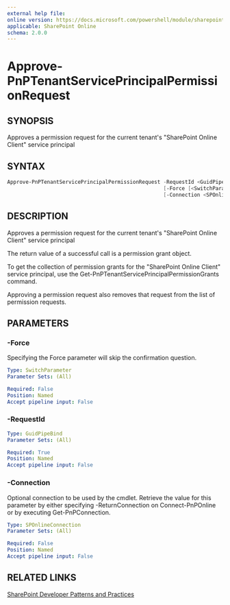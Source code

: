 ```yaml
---
external help file:
online version: https://docs.microsoft.com/powershell/module/sharepoint-pnp/approve-pnptenantserviceprincipalpermissionrequest
applicable: SharePoint Online
schema: 2.0.0
---
```


# Approve-PnPTenantServicePrincipalPermissionRequest

## SYNOPSIS
Approves a permission request for the current tenant's "SharePoint Online Client" service principal

## SYNTAX 

```powershell
Approve-PnPTenantServicePrincipalPermissionRequest -RequestId <GuidPipeBind>
                                                   [-Force [<SwitchParameter>]]
                                                   [-Connection <SPOnlineConnection>]
```

## DESCRIPTION
Approves a permission request for the current tenant's "SharePoint Online Client" service principal

The return value of a successful call is a permission grant object.

To get the collection of permission grants for the "SharePoint Online Client" service principal, use the Get-PnPTenantServicePrincipalPermissionGrants command.

Approving a permission request also removes that request from the list of permission requests.

## PARAMETERS

### -Force
Specifying the Force parameter will skip the confirmation question.

```yaml
Type: SwitchParameter
Parameter Sets: (All)

Required: False
Position: Named
Accept pipeline input: False
```

### -RequestId


```yaml
Type: GuidPipeBind
Parameter Sets: (All)

Required: True
Position: Named
Accept pipeline input: False
```

### -Connection
Optional connection to be used by the cmdlet. Retrieve the value for this parameter by either specifying -ReturnConnection on Connect-PnPOnline or by executing Get-PnPConnection.

```yaml
Type: SPOnlineConnection
Parameter Sets: (All)

Required: False
Position: Named
Accept pipeline input: False
```

## RELATED LINKS

[SharePoint Developer Patterns and Practices](https://aka.ms/sppnp)